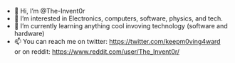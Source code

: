 - 👋 Hi, I’m @The-Invent0r
- 👀 I’m interested in Electronics, computers, software, physics, and tech.
- 🌱 I’m currently learning anything cool invoving technology (software and hardware)
- 📫 You can reach me on twitter: https://twitter.com/keepm0ving4ward
      or on reddit: https://www.reddit.com/user/The_Invent0r/

<!---
The-Invent0r/The-Invent0r is a ✨ special ✨ repository because its `README.md` (this file) appears on your GitHub profile.
You can click the Preview link to take a look at your changes.
--->
